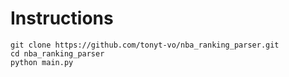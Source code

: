 # Instructions
```
git clone https://github.com/tonyt-vo/nba_ranking_parser.git
cd nba_ranking_parser
python main.py
```
